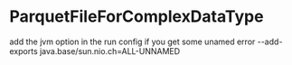 # ParquetFileForComplexDataType
add the jvm option in the run config if you get some unamed error
--add-exports java.base/sun.nio.ch=ALL-UNNAMED
